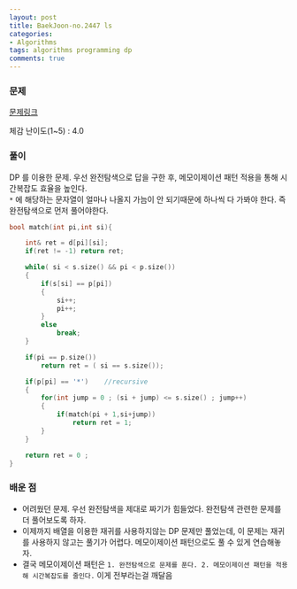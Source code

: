 ```yaml
---
layout: post
title: BaekJoon-no.2447 ls
categories:
- Algorithms
tags: algorithms programming dp
comments: true
---
```


### 문제

[문제링크](https://www.acmicpc.net/problem/5015)

체감 난이도(1~5) : 4.0

### 풀이

DP 를 이용한 문제. 우선 완전탐색으로 답을 구한 후, 메모이제이션 패턴 적용을 통해 시간복잡도 효율을 높인다.  
`*` 에 해당하는 문자열이 얼마나 나올지 가늠이 안 되기때문에 하나씩 다 가봐야 한다. 즉 완전탐색으로 먼저 풀어야한다.

```c
bool match(int pi,int si){

	int& ret = d[pi][si];
	if(ret != -1) return ret;

	while( si < s.size() && pi < p.size())
	{
		if(s[si] == p[pi])
		{   
			si++;
			pi++;
		}
		else
			break;
	}

	if(pi == p.size())
		return ret = ( si == s.size());

	if(p[pi] == '*')    //recursive
	{
		for(int jump = 0 ; (si + jump) <= s.size() ; jump++)
		{   
			if(match(pi + 1,si+jump))
				return ret = 1;
		}
	}

	return ret = 0 ; 
}

```

### 배운 점

- 어려웠던 문제. 우선 완전탐색을 제대로 짜기가 힘들었다. 완전탐색 관련한 문제를 더 풀어보도록 하자.
- 이제까지 배열을 이용한 재귀를 사용하지않는 DP 문제만 풀었는데, 이 문제는 재귀를 사용하지 않고는 풀기가 어렵다. 메모이제이션 패턴으로도 풀 수 있게 연습해놓자.
- 결국 메모이제이션 패턴은 `1. 완전탐색으로 문제를 푼다. 2. 메모이제이션 패턴을 적용해 시간복잡도를 줄인다.` 이게 전부라는걸 깨달음

